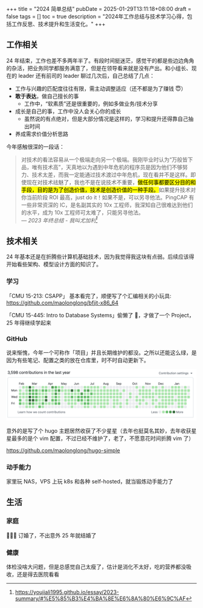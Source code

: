 +++
title = "2024 简单总结"
pubDate = 2025-01-29T13:11:18+08:00
draft = false
tags = []
toc = true
description = "2024年工作总结与技术学习心得，包括工作反思、技术提升和生活变化。"
+++

## 工作相关

24 年结束，工作也差不多两年半了。有段时间挺迷茫，感觉干的都是些边边角角的杂活，把业务同学都服务满意了，但是在领导看来就是没有产出。和小组长、现在的 leader 还有前司的 leader 聊过几次后，自己总结了几点：

- 工作与兴趣的匹配度往往有限，需主动调整适应（还不都是为了赚钱 😇）
- **敢于表达**，做自己擅长的事
  - 工作中，“软素质”还是很重要的，例如多做业务/技术分享
- 成长是自己的事，工作中没人会关心你的成长
  - 虽然说的有点绝对，但是大部分情况是这样的，学习和提升还得靠自己抽出时间
- 养成需求价值分析思路

今年感触很深的一段话：

> 对技术的看法容易从一个极端走向另一个极端。我刚毕业时认为“万般皆下品，唯有技术高”，天真地以为遇到中年危机的程序员是因为他们不够努力、技术太差，而我一定能通过技术渡过中年危机，现在看并不是这样。即使现在对技术祛魅了，我也不是在说技术不重要，<mark>做任何事都要区分目的和手段，目的是为了创造价值，技术是创造价值的一种手段。</mark>如果提升技术对你当前阶段 ROI 最高，just do it！如果不是，可以另寻他法。PingCAP 有一些非常资深的 IC，是名副其实的 10x 工程师，我深知自己很难达到他们的水平，成为 10x 工程师可太难了，只能另寻他法。<br/>
> — <cite>2023 年终总结 - 我叫尤加利[^1]</cite>

[^1]: <https://youjiali1995.github.io/essay/2023-summary/#%E5%85%B3%E4%BA%8E%E6%8A%80%E6%9C%AF>

## 技术相关

24 年基本还是在折腾些计算机基础技术，因为我觉得我这块有点弱。后续应该得开始看些架构、模型设计方面的知识了。

### 学习

「CMU 15-213: CSAPP」 基本看完了，顺便写了个汇编相关的小玩具: <https://github.com/maolonglong/bfjit-x86_64>

「CMU 15-445: Intro to Database Systems」偷懒了 🥲，才做了一个 Project，25 年得继续学起来

### GitHub

说来惭愧，今年一个可称作「项目」并且长期维护的都没。之所以还能这么绿，是因为有些笔记、配置之类的放在仓库里，时不时自动更新下。

![](./Snipaste_2025-01-29_14-32-16.webp)

意外的是写了个 hugo 主题居然收获了不少星星（去年也挺莫名其妙，去年收获星星最多的是个 vim 配置，不过已经不维护了，老了，不愿意花时间折腾 vim 了）

<https://github.com/maolonglong/hugo-simple>

### 动手能力

家里玩 NAS，VPS 上玩 k8s 和各种 self-hosted，就当锻炼动手能力了

## 生活

### 家庭

🎉🎉🎉 订婚了，不出意外 25 年就结婚了

### 健康

体检没啥大问题，但是总感觉自己太瘦了，估计是消化不太好，吃的营养都没吸收，还是得去医院看看
